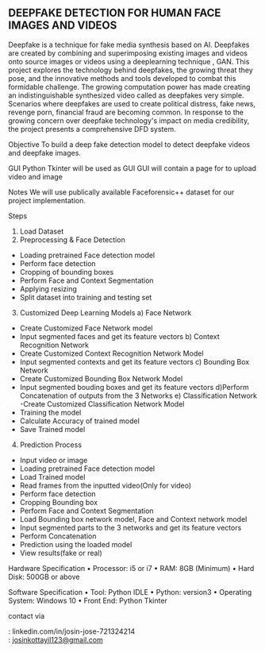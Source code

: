 DEEPFAKE DETECTION FOR HUMAN FACE IMAGES AND VIDEOS
---------------------------------------------------

Deepfake is a technique for fake media synthesis based on AI. Deepfakes are created by combining and superimposing existing images and videos onto source images or videos using a deeplearning technique , GAN.
This project explores the technology behind deepfakes, the growing threat they pose, and the innovative methods and tools developed to combat this formidable challenge.
The growing computation power has made creating an indistinguishable synthesized video called as deepfakes very simple.
Scenarios where deepfakes are used to create political distress, fake news, revenge porn, financial fraud are becoming common. 
In response to the growing concern over deepfake technology's impact on media credibility, the project presents a comprehensive DFD system.


Objective
To build a deep fake detection model to detect deepfake videos and deepfake 
images.

GUI
Python Tkinter will be used as GUI
GUI will contain a page for to upload video and image

Notes
We will use publically available Faceforensic++ dataset for our project implementation.

Steps
1) Load Dataset
2) Preprocessing & Face Detection
- Loading pretrained Face detection model
- Perform face detection
- Cropping of bounding boxes 
- Perform Face and Context Segmentation
- Applying resizing
- Split dataset into training and testing set

  
3) Customized Deep Learning Models
a) Face Network 
- Create Customized Face Network model
- Input segmented faces and get its feature vectors
b) Context Recognition Network 
- Create Customized Context Recognition Network Model
- Input segmented contexts and get its feature vectors
c) Bounding Box Network
- Create Customized Bounding Box Network Model
- Input segmented bouding boxes and get its feature vectors
d)Perform Concatenation of outputs from the 3 Networks
e) Classification Network
-Create Customized Classification Network Model
- Training the model
- Calculate Accuracy of trained model
- Save Trained model

  
4) Prediction Process
- Input video or image
- Loading pretrained Face detection model
- Load Trained model
- Read frames from the inputted video(Only for video)
- Perform face detection
- Cropping Bounding box
- Perform Face and Context Segmentation
- Load Bounding box network model, Face and Context network model 
- Input segmented parts to the 3 networks and get its feature vectors
- Perform Concatenation
- Prediction using the loaded model
- View results(fake or real)

Hardware Specification
• Processor: i5 or i7 
• RAM: 8GB (Minimum)
• Hard Disk: 500GB or above


Software Specification
• Tool: Python IDLE
• Python: version3
• Operating System: Windows 10
• Front End: Python Tkinter


contact via

: linkedin.com/in/josin-jose-721324214   
: josinkottayil123@gmail.com
